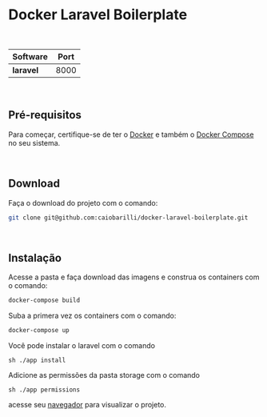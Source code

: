 # Docker Laravel Boilerplate

<br />

| Software    | Port |
| ----------- | ---- |
| **laravel** | 8000 |

<br />

## Pré-requisitos

Para começar, certifique-se de ter o [Docker](https://docs.docker.com/) e também o [Docker Compose](https://docs.docker.com/compose/install/) no seu sistema.

<br />

## Download

Faça o download do projeto com o comando:

```sh
git clone git@github.com:caiobarilli/docker-laravel-boilerplate.git
```

<br />

## Instalação

Acesse a pasta e faça download das imagens e construa os containers com o comando:

```sh
docker-compose build
```

Suba a primera vez os containers com o comando:

```sh
docker-compose up
```

Você pode instalar o laravel com o comando

```
sh ./app install
```

Adicione as permissões da pasta storage com o comando

```
sh ./app permissions
```

acesse seu [navegador](http://localhost:8000/) para visualizar o projeto.

